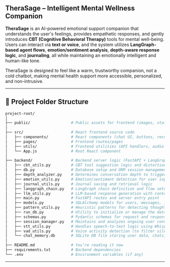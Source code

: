 ## TheraSage – Intelligent Mental Wellness Companion

**TheraSage** is an AI-powered emotional support companion that understands the user's feelings, provides empathetic responses, and gently introduces **CBT (Cognitive Behavioral Therapy)** tools for mental well-being. Users can interact via **text or voice**, and the system utilizes **LangGraph-based agent flows**, **emotion/sentiment analysis**, **depth-aware response logic**, and **journaling**, all while maintaining an emotionally intelligent and human-like tone.

TheraSage is designed to feel like a warm, trustworthy companion, not a cold chatbot, making mental health support more accessible, personalized, and non-intrusive.

---

## 📁 Project Folder Structure

```bash
project-root/
│
├── public/                  # Public assets for frontend (images, static files)
│
├── src/                     # React frontend source code
│   ├── components/          # React components (chat UI, buttons, recorder, etc.)
│   ├── pages/               # Frontend routes/pages
│   ├── utils/               # Frontend utilities (API handlers, audio helpers, etc.)
│   └── App.js               # Root React component
│
├── backend/                 # Backend server logic (FastAPI + LangGraph + SQLite)
│   ├── cbt_utils.py         # CBT tool suggestion logic and distortion detection
│   ├── db.py                # Database setup and ORM session management
│   ├── depth_analyzer.py    # Determines conversation depth to trigger CBT
│   ├── emotion_utils.py     # Emotion/sentiment detection for user input
│   ├── journal_utils.py     # Journal saving and retrieval logic
│   ├── langgraph_chain.py   # LangGraph chain definition and flow setup
│   ├── llm_utils.py         # LLM-based response generation with context memory
│   ├── main.py              # FastAPI routes and server entry point
│   ├── models.py            # SQLAlchemy models for users, messages, journals
│   ├── pattern_utils.py     # Heuristic patterns for detecting thought types
│   ├── run_db.py            # Utility to initialize or manage the database
│   ├── schemas.py           # Pydantic schemas for request and response validation
│   ├── session_manager.py   # Maintains and analyzes ongoing user conversation sessions
│   ├── stt_utils.py         # Handles speech-to-text logic using Whisper
│   ├── vad_utils.py         # Voice activity detection (to filter silence/empty clips)
│   └── chat_memory.db       # SQLite DB file storing user data, chats, and journals
│
├── README.md                # You’re reading it now
├── requirements.txt         # Backend dependencies
└── .env                     # Environment variables (if any)
```

---
